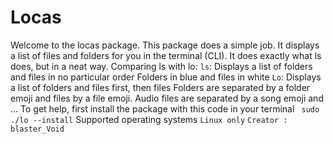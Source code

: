 # Locas
Welcome to the locas package. This package does a simple job.
It displays a list of files and folders for you in the terminal (CLI). It does exactly what ls does, but in a neat way.
Comparing ls with lo:
`ls`: Displays a list of folders and files in no particular order
Folders in blue and files in white
`Lo`: Displays a list of folders and files first, then files Folders are separated by a folder emoji and files by a file emoji.
Audio files are separated by a song emoji and ...
To get help, first install the package with this code in your terminal ` sudo ./lo --install`
Supported operating systems `Linux only` 
`Creator : blaster_Void`
